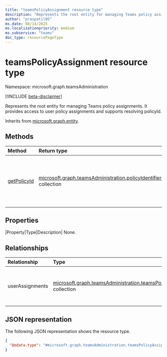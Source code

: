 ```yaml
---
title: "teamsPolicyAssignment resource type"
description: "Represents the root entity for managing Teams policy assignments. It provides access to user policy assignments and supports resolving policyId."
author: "praspatil05"
ms.date: 08/14/2025
ms.localizationpriority: medium
ms.subservice: "teams"
doc_type: resourcePageType
---
```


# teamsPolicyAssignment resource type

Namespace: microsoft.graph.teamsAdministration

[!INCLUDE [beta-disclaimer](../../includes/beta-disclaimer.md)]

Represents the root entity for managing Teams policy assignments. It provides access to user policy assignments and supports resolving policyId.


Inherits from [microsoft.graph.entity](../resources/entity.md).


## Methods
|Method|Return type|Description|
|:---|:---|:---|
|[getPolicyId](../api/teamsadministration-teamspolicyassignment-getpolicyid.md)|[microsoft.graph.teamsAdministration.policyIdentifierDetail](../resources/teamsadministration-policyidentifierdetail.md) collection|Retrieves policy identifier details such as name and ID of the Teams Policy|

## Properties
|Property|Type|Description|
None.

## Relationships
|Relationship|Type|Description|
|:---|:---|:---|
|userAssignments|[microsoft.graph.teamsAdministration.teamsPolicyUserAssignment](../resources/teamsadministration-teamspolicyuserassignment.md) collection|Navigation property to the collection of user policy assignments.|

## JSON representation
The following JSON representation shows the resource type.
<!-- {
  "blockType": "resource",
  "keyProperty": "id",
  "@odata.type": "microsoft.graph.teamsAdministration.teamsPolicyAssignment",
  "baseType": "microsoft.graph.entity",
  "openType": false
}
-->
``` json
{
  "@odata.type": "#microsoft.graph.teamsAdministration.teamsPolicyAssignment"
}
```

